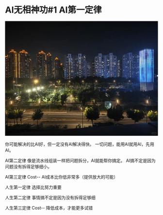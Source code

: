 # AI无相神功#1 AI第一定律

 ![](img/61ffd9de-b6bf-4a02-a2ca-eb81296b309b.jpg)
 
你可能解决的比AI好，但一定没有AI解决得快。
一切问题，能用AI就用AI，先用AI。
 
AI第二定律
像是流水线组装一样把问题拆分，AI就能帮你搞定。
AI搞不定是因为问题没有拆得足够细小。
 
AI第三定律
Cost--
AI成本比你低非常多（提供放大的可能）
 
人生第一定律
选择比努力重要
 
人生第二定律
事情搞不定是因为没有拆得足够细
 
人生第三定律
Cost--
降低成本，才能更多试错